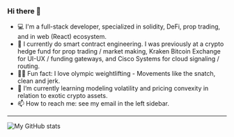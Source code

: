 ### Hi there 👋

- 💻 I'm a full-stack developer, specialized in solidity, DeFi, prop trading, and in web (React) ecosystem.
- 💼 I currently do smart contract engineering.  I was previously at a crypto hedge fund for prop trading / market making, Kraken Bitcoin Exchange for UI-UX / funding gateways, and Cisco Systems for cloud signaling / routing. 
- 🏋️‍♀️ Fun fact: I love olympic weightlifting - Movements like the snatch, clean and jerk.
- 🌱 I’m currently learning modeling volatility and pricing convexity in relation to exotic crypto assets. 
- 📫 How to reach me: see my email in the left sidebar.

<hr />


![My GitHub stats](https://github-readme-stats.vercel.app/api?username=fqlx&show_icons=true&theme=dark&include_all_commits=true)
